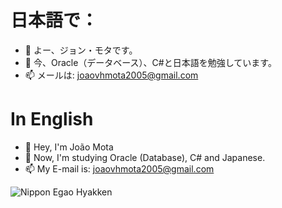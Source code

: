 # 日本語で：
- 👋 よー、ジョン・モタです。
- 🌱 今、Oracle（データベース）、C#と日本語を勉強しています。
- 📫 メールは: joaovhmota2005@gmail.com

# In English
- 👋 Hey, I'm João Mota
- 🌱 Now, I'm studying Oracle (Database), C# and Japanese.
- 📫 My E-mail is: joaovhmota2005@gmail.com

![Nippon Egao Hyakken]([https://64.media.tumblr.com/1a0cdab826061babb6717d1a6810e441/3d390704929339ba-58/s1280x1920/89f63b94cb8f4c54cf85c82fafa93dbbc4ff9c85.gifv](https://64.media.tumblr.com/1a0cdab826061babb6717d1a6810e441/3d390704929339ba-58/s1280x1920/89f63b94cb8f4c54cf85c82fafa93dbbc4ff9c85.gifv))
